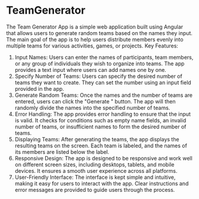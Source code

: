 # TeamGenerator
The Team Generator App is a simple web application built using Angular that allows users to generate random teams based on the names they input. The main goal of the app is to help users distribute members evenly into multiple teams for various activities, games, or projects.
Key Features:
1.	Input Names: Users can enter the names of participants, team members, or any group of individuals they wish to organize into teams. The app provides a text input where users can add names one by one.
2.	Specify Number of Teams: Users can specify the desired number of teams they want to create. They can set the number using an input field provided in the app.
3.	Generate Random Teams: Once the names and the number of teams are entered, users can click the "Generate " button. The app will then randomly divide the names into the specified number of teams.
4.	Error Handling: The app provides error handling to ensure that the input is valid. It checks for conditions such as empty name fields, an invalid number of teams, or insufficient names to form the desired number of teams.
5.	Displaying Teams: After generating the teams, the app displays the resulting teams on the screen. Each team is labeled, and the names of its members are listed below the label.
6.	Responsive Design: The app is designed to be responsive and work well on different screen sizes, including desktops, tablets, and mobile devices. It ensures a smooth user experience across all platforms.
7.	User-Friendly Interface: The interface is kept simple and intuitive, making it easy for users to interact with the app. Clear instructions and error messages are provided to guide users through the process.
